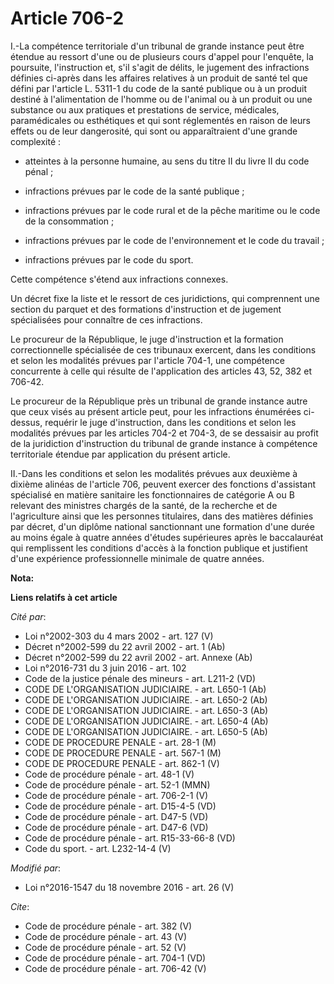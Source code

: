 # Article 706-2

I.-La compétence territoriale d'un tribunal de grande instance peut être étendue au ressort d'une ou de plusieurs cours
d'appel pour l'enquête, la poursuite, l'instruction et, s'il s'agit de délits, le jugement des infractions définies ci-après
dans les affaires relatives à un produit de santé tel que défini par l'article L. 5311-1 du code de la santé publique ou à un
produit destiné à l'alimentation de l'homme ou de l'animal ou à un produit ou une substance ou aux pratiques et prestations
de service, médicales, paramédicales ou esthétiques et qui sont réglementés en raison de leurs effets ou de leur dangerosité,
qui sont ou apparaîtraient d'une grande complexité :

- atteintes à la personne humaine, au sens du titre II du livre II du code pénal ;

- infractions prévues par le code de la santé publique ;

- infractions prévues par le code rural et de la pêche maritime ou le code de la consommation ;

- infractions prévues par le code de l'environnement et le code du travail ;

- infractions prévues par le code du sport. 

Cette compétence s'étend aux infractions connexes. 

Un décret fixe la liste et le ressort de ces juridictions, qui comprennent une section du parquet et des formations
d'instruction et de jugement spécialisées pour connaître de ces infractions. 

Le procureur de la République, le juge d'instruction et la formation correctionnelle spécialisée de ces tribunaux exercent,
dans les conditions et selon les modalités prévues par l'article 704-1, une compétence concurrente à celle qui résulte de
l'application des articles 43, 52, 382 et 706-42.

Le procureur de la République près un tribunal de grande instance autre que ceux visés au présent article peut, pour les
infractions énumérées ci-dessus, requérir le juge d'instruction, dans les conditions et selon les modalités prévues par les
articles 704-2 et 704-3, de se dessaisir au profit de la juridiction d'instruction du tribunal de grande instance à
compétence territoriale étendue par application du présent article. 

II.-Dans les conditions et selon les modalités prévues aux deuxième à dixième alinéas de l'article 706, peuvent exercer des
fonctions d'assistant spécialisé en matière sanitaire les fonctionnaires de catégorie A ou B relevant des ministres chargés
de la santé, de la recherche et de l'agriculture ainsi que les personnes titulaires, dans des matières définies par décret,
d'un diplôme national sanctionnant une formation d'une durée au moins égale à quatre années d'études supérieures après le
baccalauréat qui remplissent les conditions d'accès à la fonction publique et justifient d'une expérience professionnelle
minimale de quatre années.

**Nota:**



**Liens relatifs à cet article**

_Cité par_:

  - Loi n°2002-303 du 4 mars 2002 - art. 127 (V)
  - Décret n°2002-599 du 22 avril 2002 - art. 1 (Ab)
  - Décret n°2002-599 du 22 avril 2002 - art. Annexe (Ab)
  - Loi n°2016-731 du 3 juin 2016 - art. 102
  - Code de la justice pénale des mineurs - art. L211-2 (VD)
  - CODE DE L'ORGANISATION JUDICIAIRE. - art. L650-1 (Ab)
  - CODE DE L'ORGANISATION JUDICIAIRE. - art. L650-2 (Ab)
  - CODE DE L'ORGANISATION JUDICIAIRE. - art. L650-3 (Ab)
  - CODE DE L'ORGANISATION JUDICIAIRE. - art. L650-4 (Ab)
  - CODE DE L'ORGANISATION JUDICIAIRE. - art. L650-5 (Ab)
  - CODE DE PROCEDURE PENALE - art. 28-1 (M)
  - CODE DE PROCEDURE PENALE - art. 567-1 (M)
  - CODE DE PROCEDURE PENALE - art. 862-1 (V)
  - Code de procédure pénale - art. 48-1 (V)
  - Code de procédure pénale - art. 52-1 (MMN)
  - Code de procédure pénale - art. 706-2-1 (V)
  - Code de procédure pénale - art. D15-4-5 (VD)
  - Code de procédure pénale - art. D47-5 (VD)
  - Code de procédure pénale - art. D47-6 (VD)
  - Code de procédure pénale - art. R15-33-66-8 (VD)
  - Code du sport. - art. L232-14-4 (V)

_Modifié par_:

  - Loi n°2016-1547 du 18 novembre 2016 - art. 26 (V)

_Cite_:

  - Code de procédure pénale - art. 382 (V)
  - Code de procédure pénale - art. 43 (V)
  - Code de procédure pénale - art. 52 (V)
  - Code de procédure pénale - art. 704-1 (VD)
  - Code de procédure pénale - art. 706-42 (V)
